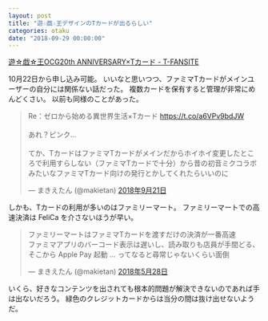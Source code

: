 ```yaml
---
layout: post
title: "遊☆戯☆王デザインのTカードが出るらしい"
categories: otaku
date: "2018-09-29 00:00:00"
---
```


[遊☆戯☆王OCG20th ANNIVERSARY×Tカード - T-FANSITE](https://fan.tsite.jp/tcard/ygo20th)

10月22日から申し込み可能。
いいなと思いつつ、ファミマTカードがメインユーザーの自分には関係ない話だった。
複数カードを保有すると管理が非常にめんどくさい。
以前も同様のことがあった。

<blockquote class="twitter-tweet" data-lang="ja"><p lang="ja" dir="ltr">Re：ゼロから始める異世界生活×Tカード <a href="https://t.co/a6VPv9bdJW">https://t.co/a6VPv9bdJW</a><br><br>あれ？ピンク…<br><br>てか、TカードはファミマTカードがメインだからホイホイ変更したところで利用すらしない（ファミマTカードで十分）から昔の初音ミクコラボみたいなファミマTカード向けの発行とかしてくれたらいいのに</p>&mdash; まきえたん (@makietan) <a href="https://twitter.com/makietan/status/1043060334401970177?ref_src=twsrc%5Etfw">2018年9月21日</a></blockquote>
<script async src="https://platform.twitter.com/widgets.js" charset="utf-8"></script>

しかも、Tカードの利用が多いのはファミリーマート。
ファミリーマートでの高速決済は FeliCa を介さないほうが早い。

<blockquote class="twitter-tweet" data-lang="ja"><p lang="ja" dir="ltr">ファミリーマートはファミマTカードを渡すだけの決済が一番高速<br>ファミマアプリのバーコード表示は遅いし、読み取りも店員が手間どる、そこから Apple Pay 起動 … ってなると尋常じゃないくらい面倒</p>&mdash; まきえたん (@makietan) <a href="https://twitter.com/makietan/status/1000993255943585792?ref_src=twsrc%5Etfw">2018年5月28日</a></blockquote>
<script async src="https://platform.twitter.com/widgets.js" charset="utf-8"></script>

いくら、好きなコンテンツを出されても根本的問題が解決できないのであれば手は出ないだろう。
緑色のクレジットカードからは当分の間は抜け出せないようだ。
